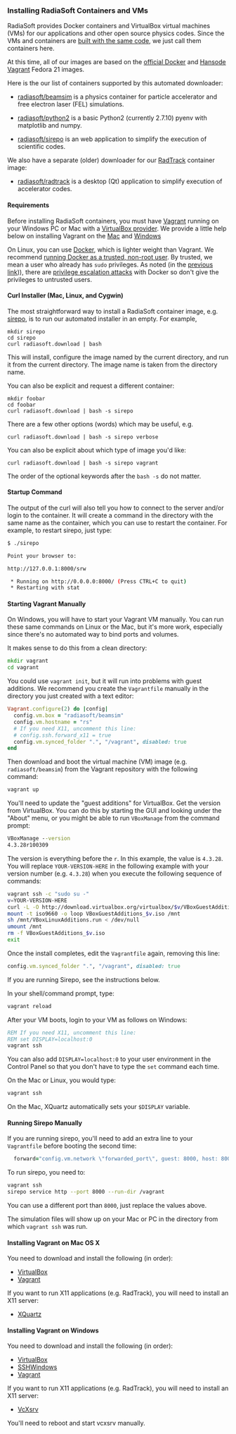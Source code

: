 ### Installing RadiaSoft Containers and VMs

RadiaSoft provides Docker containers and VirtualBox virtual machines (VMs)
for our applications and other open source physics codes. Since the
VMs and containers are
[built with the same code](https://github.com/radiasoft/containers),
we just call them containers here.

At this time, all of our images are based on
the [official Docker](https://hub.docker.com/_/fedora/)
and [Hansode Vagrant](https://vagrantcloud.com/hansode/boxes/fedora-21-server-x86_64)
Fedora 21 images.

Here is the our list of containers supported by this automated downloader:

* [radiasoft/beamsim](https://github.com/radiasoft/containers/tree/master/radiasoft/beamsim)
  is a physics container for particle accelerator and free electron laser (FEL) simulations.

* [radiasoft/python2](https://github.com/radiasoft/containers/tree/master/radiasoft/python2)
  is a basic Python2 (currently 2.7.10) pyenv with matplotlib and numpy.

* [radiasoft/sirepo](https://github.com/radiasoft/containers/tree/master/radiasoft/sirepo)
  is an web application to simplify the execution of scientific codes.

We also have a separate (older) downloader for our
[RadTrack](https://github.com/radiasoft/radtrack) container image:

* [radiasoft/radtrack](https://github.com/radiasoft/radtrack-installer/tree/master/darwin)
  is a desktop (Qt) application to simplify execution of accelerator codes.

#### Requirements

Before installing RadiaSoft containers, you must have
[Vagrant](https://www.vagrantup.com/downloads.html) running
on your Windows PC or Mac
with a [VirtualBox provider](https://docs.vagrantup.com/v2/virtualbox).
We provide a little help below on installing Vagrant on the
[Mac](https://github.com/radiasoft/download/blob/master/README.md#installing-vagrant-on-mac-os-x)
and
[Windows](https://github.com/radiasoft/download/blob/master/README.md#installing-vagrant-on-windows)


On Linux, you can use
[Docker](http://docs.docker.com/engine/installation/), which
is lighter weight than Vagrant. We recommend
[running Docker as a trusted, non-root user](http://askubuntu.com/questions/477551/how-can-i-use-docker-without-sudo).
By trusted, we mean a user who already has `sudo` privileges. As noted (in the
[previous link](http://askubuntu.com/questions/477551/how-can-i-use-docker-without-sudo))),
there are [privilege escalation attacks](http://docs.docker.com/engine/articles/security/#docker-daemon-attack-surface)
with Docker so don't give the privileges to untrusted users.

#### Curl Installer (Mac, Linux, and Cygwin)

The most straightforward way to install a RadiaSoft container image, e.g.
[sirepo](https://github.com/radiasoft/sirepo), is to run our automated
installer in an empty. For example,

```
mkdir sirepo
cd sirepo
curl radiasoft.download | bash
```

This will install, configure the image named by the current
directory, and run it from the current directory. The image name
is taken from the directory name.

You can also be explicit and request a different container:

```
mkdir foobar
cd foobar
curl radiasoft.download | bash -s sirepo
```

There are a few other options (words) which may be useful, e.g.

```
curl radiasoft.download | bash -s sirepo verbose
```

You can also be explicit about which type of image you'd like:

```
curl radiasoft.download | bash -s sirepo vagrant
```

The order of the optional keywords after the `bash -s` do not matter.

#### Startup Command

The output of the curl will also tell you how to connect to the server
and/or login to the container. It will create a command in the directory
with the same name as the container, which you can use to restart the
container. For example, to restart sirepo, just type:

```bash
$ ./sirepo

Point your browser to:

http://127.0.0.1:8000/srw

 * Running on http://0.0.0.0:8000/ (Press CTRL+C to quit)
 * Restarting with stat
```

#### Starting Vagrant Manually

On Windows, you will have to start your Vagrant VM manually. You can
run these same commands on Linux or the Mac, but it's more work,
especially since there's no automated way to bind ports and volumes.

It makes sense to do this from a clean directory:

```cmd
mkdir vagrant
cd vagrant
```

You could use `vagrant init`, but it will run into problems with guest
additions. We recommend you create the `Vagrantfile` manually in the
directory you just created with a text editor:

```ruby
Vagrant.configure(2) do |config|
  config.vm.box = "radiasoft/beamsim"
  config.vm.hostname = "rs"
  # If you need X11, uncomment this line:
  # config.ssh.forward_x11 = true
  config.vm.synced_folder ".", "/vagrant", disabled: true
end
```

Then download and boot the virtual machine (VM) image (e.g. `radiasoft/beamsim`)
from the Vagrant repository with the following command:

```cmd
vagrant up
```

You'll need to update the "guest additions" for VirtualBox. Get the version
from VirtualBox. You can do this by starting the GUI and looking under the
"About" menu, or you might be able to run `VBoxManage` from the command prompt:

```cmd
VBoxManage --version
4.3.28r100309
```

The version is everything before the `r`. In this example, the value
is `4.3.28`. You will replace `YOUR-VERSION-HERE` in the following example
with your version number (e.g. `4.3.28`) when you execute the following
sequence of commands:

```bash
vagrant ssh -c "sudo su -"
v=YOUR-VERSION-HERE
curl -L -O http://download.virtualbox.org/virtualbox/$v/VBoxGuestAdditions_$v.iso
mount -t iso9660 -o loop VBoxGuestAdditions_$v.iso /mnt
sh /mnt/VBoxLinuxAdditions.run < /dev/null
umount /mnt
rm -f VBoxGuestAdditions_$v.iso
exit
```

Once the install completes, edit the `Vagrantfile` again, removing this line:

```ruby
config.vm.synced_folder ".", "/vagrant", disabled: true
```

If you are running Sirepo, see the instructions below.

In your shell/command prompt, type:

```cmd
vagrant reload
```

After your VM boots, login to your VM as follows on Windows:

```cmd
REM If you need X11, uncomment this line:
REM set DISPLAY=localhost:0
vagrant ssh
```

You can also add `DISPLAY=localhost:0` to your user environment in the Control Panel
so that you don't have to type the `set` command each time.

On the Mac or Linux, you would type:

```sh
vagrant ssh
```

On the Mac, XQuartz automatically sets your `$DISPLAY` variable.

#### Running Sirepo Manually

If you are running sirepo, you'll need to add an extra line
to your `Vagrantfile` before booting the second time:

```ruby
  forward="config.vm.network \"forwarded_port\", guest: 8000, host: 8000"
```

To run sirepo, you need to:

```bash
vagrant ssh
sirepo service http --port 8000 --run-dir /vagrant
```

You can use a different port than `8000`, just replace the values above.

The simulation files will show up on your Mac or PC in the directory
from which `vagrant ssh` was run.

#### Installing Vagrant on Mac OS X

You need to download and install the following (in order):

* [VirtualBox](https://www.virtualbox.org/wiki/Downloads)
* [Vagrant](https://www.vagrantup.com/downloads.html)

If you want to run X11 applications (e.g. RadTrack), you will need to
install an X11 server:

* [XQuartz](http://www.xquartz.org)

#### Installing Vagrant on Windows

You need to download and install the following (in order):

* [VirtualBox](https://www.virtualbox.org/wiki/Downloads)
* [SSHWindows](http://www.mls-software.com/opensshd.html)
* [Vagrant](https://www.vagrantup.com/downloads.html)

If you want to run X11 applications (e.g. RadTrack), you will need to
install an X11 server:

* [VcXsrv](https://sourceforge.net/projects/vcxsrv/)

You'll need to reboot and start vcxsrv manually.
